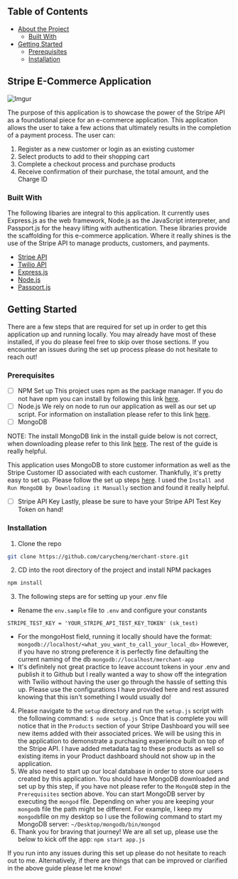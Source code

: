<!-- TABLE OF CONTENTS -->
## Table of Contents

* [About the Project](#stripe-e-commerce-application)
  * [Built With](#built-with)
* [Getting Started](#getting-started)
  * [Prerequisites](#prerequisites)
  * [Installation](#installation)

## Stripe E-Commerce Application

![Imgur](https://i.imgur.com/fp8N5t7.png)

The purpose of this application is to showcase the power of the Stripe API as a foundational piece for an e-commerce application. This application allows the user to take a few actions that ultimately results in the completion of a payment process. The user can:

 1. Register as a new customer or login as an existing customer
 2. Select products to add to their shopping cart
 3. Complete a checkout process and purchase products
 4. Receive confirmation of their purchase, the total amount, and the Charge ID

### Built With
The following libaries are integral to this application. It currently uses Express.js as the web framework, Node.js as the JavaScript interpreter, and Passport.js for the heavy lifting with authentication. These libraries provide the scaffolding for this e-commerce application. Where it really shines is the use of the Stripe API to manage products, customers, and payments.

* [Stripe API](https://stripe.com/docs/api)
* [Twilio API](https://www.twilio.com/docs/usage/api)
* [Express.js](https://expressjs.com/)
* [Node.js](https://nodejs.org/en/)
* [Passport.js](http://www.passportjs.org/)

<!-- GETTING STARTED -->
## Getting Started

There are a few steps that are required for set up in order to get this application up and running locally. You may already have most of these installed, if you do please feel free to skip over those sections. If you encounter an issues during the set up process please do not hesitate to reach out!

### Prerequisites

 - [ ] NPM Set up
This project uses npm as the package manager.  If you do not have npm you can install by following this link [here](https://www.npmjs.com/get-npm).
 - [ ] Node.js
We rely on node to run our application as well as our set up script. For information on installation please refer to this link [here](https://nodejs.org/en/download/).
 - [ ] MongoDB

NOTE: The install MongoDB link in the install guide below is not correct, when downloading please refer to this link [here](https://www.mongodb.com/try/download/community). The rest of the guide is really helpful.

This application uses MongoDB to store customer information as well as the Stripe Customer ID associated with each customer. Thankfully, it's pretty easy to set up. Please follow the set up steps [here](https://treehouse.github.io/installation-guides/mac/mongo-mac.html). I used the  ``Install and Run MongoDB by Downloading it Manually`` section and found it really helpful.
 - [ ] Stripe API Key
Lastly, please be sure to have your Stripe API Test Key Token on hand!

### Installation

1. Clone the repo
```sh
git clone https://github.com/carycheng/merchant-store.git
```
2. CD into the root directory of the project and install NPM packages
```sh
npm install
```
3.  The following steps are for setting up your .env file

- Rename the `env.sample` file to `.env` and configure your constants
```
STRIPE_TEST_KEY = 'YOUR_STRIPE_API_TEST_KEY_TOKEN' (sk_test)
```

- For the mongoHost field, running it locally should have the format:
`mongodb://localhost/<what_you_want_to_call_your_local_db>`
However, if you have no strong preference it is perfectly fine defaulting the current naming of the db `mongodb://localhost/merchant-app`
- It's definitely not great practice to leave account tokens in your .env and publish it to Github but I really wanted a way to show off the integration with Twilio without having the user go through the hassle of setting this up. Please use the configurations I have provided here and rest assured knowing that this isn't something I would usually do!

4. Please navigate to the `setup` directory and run the `setup.js` script with the following command:
`$ node setup.js`
Once that is complete you will notice that in the `Products` section of your Stripe Dashboard you will see new items added with their associated prices. We will be using this in the application to demonstrate a purchasing experience built on top of the Stripe API. I have added metadata tag to these products as well so existing items in your Product dashboard should not show up in the application.
5. We also need to start up our local database in order to store our users created by this application. You should have MongoDB downloaded and set up by this step, if you have not please refer to the `MongoDB` step in the `Prerequisites` section above. You can start MongoDB server by executing the `mongod` file. Depending on wher you are keeping your `mongodb` file the path might be different. For example, I keep my `mongodb`file on my desktop so I use the following command to start my MongoDB server: `~/Desktop/mongodb/bin/mongod`
6. Thank you for braving that journey! We are all set up, please use the below to kick off the app: 
`npm start app.js`

If you run into any issues during this set up please do not hesitate to reach out to me. Alternatively, if there are things that can be improved or clarified in the above guide please let me know!
